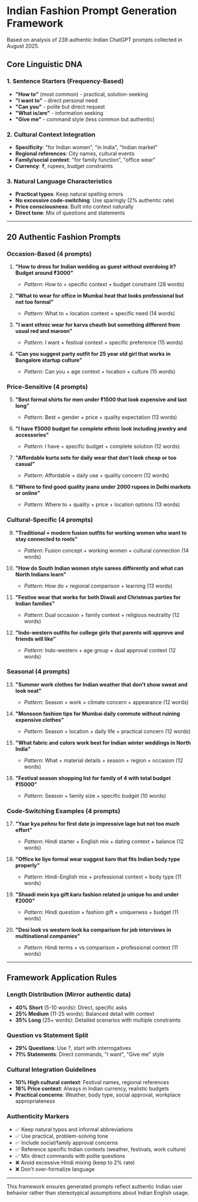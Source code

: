 # Indian Fashion Prompt Generation Framework

Based on analysis of 239 authentic Indian ChatGPT prompts collected in August 2025.

## **Core Linguistic DNA**

### **1. Sentence Starters (Frequency-Based)**
- **"How to"** (most common) - practical, solution-seeking
- **"I want to"** - direct personal need
- **"Can you"** - polite but direct request
- **"What is/are"** - information seeking
- **"Give me"** - command style (less common but authentic)

### **2. Cultural Context Integration**
- **Specificity**: "for Indian women", "in India", "Indian market"
- **Regional references**: City names, cultural events
- **Family/social context**: "for family function", "office wear"
- **Currency**: ₹, rupees, budget constraints

### **3. Natural Language Characteristics**
- **Practical typos**: Keep natural spelling errors
- **No excessive code-switching**: Use sparingly (2% authentic rate)
- **Price consciousness**: Built into context naturally
- **Direct tone**: Mix of questions and statements

---

## **20 Authentic Fashion Prompts**

### **Occasion-Based (4 prompts)**

1. **"How to dress for Indian wedding as guest without overdoing it? Budget around ₹3000"**
   - *Pattern*: How to + specific context + budget constraint (28 words)

2. **"What to wear for office in Mumbai heat that looks professional but not too formal"**
   - *Pattern*: What to + location context + specific need (14 words)

3. **"I want ethnic wear for karva chauth but something different from usual red and maroon"**
   - *Pattern*: I want + festival context + specific preference (15 words)

4. **"Can you suggest party outfit for 25 year old girl that works in Bangalore startup culture"**
   - *Pattern*: Can you + age context + location + culture (15 words)

### **Price-Sensitive (4 prompts)**

5. **"Best formal shirts for men under ₹1500 that look expensive and last long"**
   - *Pattern*: Best + gender + price + quality expectation (13 words)

6. **"I have ₹5000 budget for complete ethnic look including jewelry and accessories"**
   - *Pattern*: I have + specific budget + complete solution (12 words)

7. **"Affordable kurta sets for daily wear that don't look cheap or too casual"**
   - *Pattern*: Affordable + daily use + quality concern (12 words)

8. **"Where to find good quality jeans under 2000 rupees in Delhi markets or online"**
   - *Pattern*: Where to + quality + price + location options (13 words)

### **Cultural-Specific (4 prompts)**

9. **"Traditional + modern fusion outfits for working women who want to stay connected to roots"**
   - *Pattern*: Fusion concept + working women + cultural connection (14 words)

10. **"How do South Indian women style sarees differently and what can North Indians learn"**
    - *Pattern*: How do + regional comparison + learning (13 words)

11. **"Festive wear that works for both Diwali and Christmas parties for Indian families"**
    - *Pattern*: Dual occasion + family context + religious neutrality (12 words)

12. **"Indo-western outfits for college girls that parents will approve and friends will like"**
    - *Pattern*: Indo-western + age group + dual approval context (12 words)

### **Seasonal (4 prompts)**

13. **"Summer work clothes for Indian weather that don't show sweat and look neat"**
    - *Pattern*: Season + work + climate concern + appearance (12 words)

14. **"Monsoon fashion tips for Mumbai daily commute without ruining expensive clothes"**
    - *Pattern*: Season + location + daily life + practical concern (12 words)

15. **"What fabric and colors work best for Indian winter weddings in North India"**
    - *Pattern*: What + material details + season + region + occasion (12 words)

16. **"Festival season shopping list for family of 4 with total budget ₹15000"**
    - *Pattern*: Season + family size + specific budget (10 words)

### **Code-Switching Examples (4 prompts)**

17. **"Yaar kya pehnu for first date jo impressive lage but not too much effort"**
    - *Pattern*: Hindi starter + English mix + dating context + balance (12 words)

18. **"Office ke liye formal wear suggest karo that fits Indian body type properly"**
    - *Pattern*: Hindi-English mix + professional context + body type (11 words)

19. **"Shaadi mein kya gift karu fashion related jo unique ho and under ₹2000"**
    - *Pattern*: Hindi question + fashion gift + uniqueness + budget (11 words)

20. **"Desi look vs western look ka comparison for job interviews in multinational companies"**
    - *Pattern*: Hindi terms + vs comparison + professional context (11 words)

---

## **Framework Application Rules**

### **Length Distribution** (Mirror authentic data)
- **40% Short** (5-10 words): Direct, specific asks
- **25% Medium** (11-25 words): Balanced detail with context
- **35% Long** (25+ words): Detailed scenarios with multiple constraints

### **Question vs Statement Split**
- **29% Questions**: Use ?, start with interrogatives
- **71% Statements**: Direct commands, "I want", "Give me" style

### **Cultural Integration Guidelines**
- **10% High cultural context**: Festival names, regional references
- **18% Price context**: Always in Indian currency, realistic budgets
- **Practical concerns**: Weather, body type, social approval, workplace appropriateness

### **Authenticity Markers**
- ✅ Keep natural typos and informal abbreviations
- ✅ Use practical, problem-solving tone
- ✅ Include social/family approval concerns
- ✅ Reference specific Indian contexts (weather, festivals, work culture)
- ✅ Mix direct commands with polite questions
- ❌ Avoid excessive Hindi mixing (keep to 2% rate)
- ❌ Don't over-formalize language

---

This framework ensures generated prompts reflect authentic Indian user behavior rather than stereotypical assumptions about Indian English usage.
